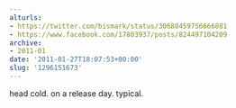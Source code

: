```yaml
---
alturls:
- https://twitter.com/bismark/status/30688459756666881
- https://www.facebook.com/17803937/posts/824497104209
archive:
- 2011-01
date: '2011-01-27T18:07:53+00:00'
slug: '1296151673'
---
```


head cold. on a release day. typical.

